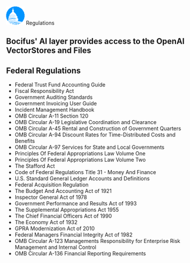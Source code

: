 ![](https://github.com/is-leeroy-jenkins/Bubba/blob/master/Resources/Assets/GitHubImages/congress.png) Regulations
## Bocifus' AI layer provides access to the OpenAI VectorStores and Files

## Federal Regulations
 

- Federal Trust Fund Accounting Guide
- Fiscal Responsibility Act
- Government Auditing Standards
- Government Invoicing User Guide
- Incident Management Handbook
- OMB Circular A-11 Section 120
- OMB Circular A-19 Legislative Coordination and Clearance
- OMB Circular A-45 Rental and Construction of Government Quarters
- OMB Circular A-94 Discount Rates for Time-Distributed Costs and Benefits
- OMB Circular A-97 Services for State and Local Governments
- Principles Of Federal Appropriations Law Volume One
- Principles Of Federal Appropriations Law Volume Two
- The Stafford Act
- Code of Federal Regulations Title 31 - Money And Finance
- U.S. Standard General Ledger Accounts and Definitions
- Federal Acquisition Regulation
- The Budget And Accounting Act of 1921
- Inspector General Act of 1978
- Government Performance and Results Act of 1993
- The Supplemental Appropriations Act 1955
- The Chief Financial Officers Act of 1990
- The Economy Act of 1932
- GPRA Modernization Act of 2010
- Federal Managers Financial Integrity Act of 1982
- OMB Circular A-123 Managements Responsibility for Enterprise Risk Management and Internal Control
- OMB Circular A-136 Financial Reporting Requirements
